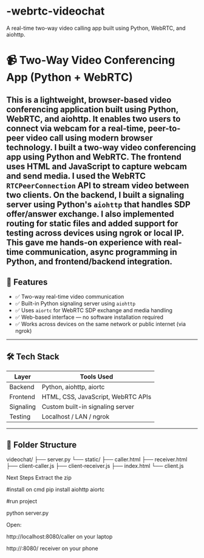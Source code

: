 # -webrtc-videochat
A real-time two-way video calling app built using Python, WebRTC, and aiohttp.
# 📹 Two-Way Video Conferencing App (Python + WebRTC)

This is a lightweight, browser-based video conferencing application built using Python, WebRTC, and aiohttp. It enables two users to connect via webcam for a real-time, peer-to-peer video call using modern browser technology.
I built a two-way video conferencing app using Python and WebRTC. The frontend uses HTML and JavaScript to capture webcam and send media. I used the WebRTC `RTCPeerConnection` API to stream video between two clients. On the backend, I built a signaling server using Python's `aiohttp` that handles SDP offer/answer exchange. I also implemented routing for static files and added support for testing across devices using ngrok or local IP. This gave me hands-on experience with real-time communication, async programming in Python, and frontend/backend integration.
---

## 🚀 Features

- ✅ Two-way real-time video communication
- ✅ Built-in Python signaling server using `aiohttp`
- ✅ Uses `aiortc` for WebRTC SDP exchange and media handling
- ✅ Web-based interface — no software installation required
- ✅ Works across devices on the same network or public internet (via ngrok)

---

## 🛠️ Tech Stack

| Layer      | Tools Used                         |
|------------|------------------------------------|
| Backend    | Python, aiohttp, aiortc             |
| Frontend   | HTML, CSS, JavaScript, WebRTC APIs |
| Signaling  | Custom built-in signaling server    |
| Testing    | Localhost / LAN / ngrok             |

---

## 📁 Folder Structure
videochat/
├── server.py
└── static/
├── caller.html
├── receiver.html
├── client-caller.js
├── client-receiver.js
├── index.html
└── client.js


Next Steps
Extract the zip

#install on cmd 
pip install aiohttp aiortc

#run project

python server.py


Open:

http://localhost:8080/caller on your laptop

http://<your-laptop-ip>:8080/ receiver on your phone
